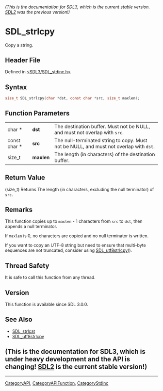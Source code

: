 ###### (This is the documentation for SDL3, which is the current stable version. [SDL2](https://wiki.libsdl.org/SDL2/) was the previous version!)
# SDL_strlcpy

Copy a string.

## Header File

Defined in [<SDL3/SDL_stdinc.h>](https://github.com/libsdl-org/SDL/blob/main/include/SDL3/SDL_stdinc.h)

## Syntax

```c
size_t SDL_strlcpy(char *dst, const char *src, size_t maxlen);
```

## Function Parameters

|              |            |                                                                                        |
| ------------ | ---------- | -------------------------------------------------------------------------------------- |
| char *       | **dst**    | The destination buffer. Must not be NULL, and must not overlap with `src`.             |
| const char * | **src**    | The null-terminated string to copy. Must not be NULL, and must not overlap with `dst`. |
| size_t       | **maxlen** | The length (in characters) of the destination buffer.                                  |

## Return Value

(size_t) Returns The length (in characters, excluding the null terminator)
of `src`.

## Remarks

This function copies up to `maxlen` - 1 characters from `src` to `dst`,
then appends a null terminator.

If `maxlen` is 0, no characters are copied and no null terminator is
written.

If you want to copy an UTF-8 string but need to ensure that multi-byte
sequences are not truncated, consider using
[SDL_utf8strlcpy](SDL_utf8strlcpy)().

## Thread Safety

It is safe to call this function from any thread.

## Version

This function is available since SDL 3.0.0.

## See Also

- [SDL_strlcat](SDL_strlcat)
- [SDL_utf8strlcpy](SDL_utf8strlcpy)


## (This is the documentation for SDL3, which is under heavy development and the API is changing! [SDL2](https://wiki.libsdl.org/SDL2/) is the current stable version!)



----
[CategoryAPI](CategoryAPI), [CategoryAPIFunction](CategoryAPIFunction), [CategoryStdinc](CategoryStdinc)

